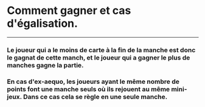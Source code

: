 # Comment gagner et cas d'égalisation.
---
### Le joueur qui a le moins de carte à la fin de la manche est donc le gagnat de cette manch, et le joueur qui a gagner le plus de manches gagne la partie.
### En cas d'ex-aequo, les joueurs ayant le même nombre de points font une manche seuls où ils rejouent au même mini-jeux. Dans ce cas cela se règle en une seule manche. 





